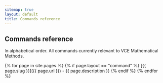 ```yaml
---
sitemap: true
layout: default
title: Commands reference
---
```


## Commands reference

In alphabetical order. All commands currently relevant to VCE Mathematical Methods.

{% for page in site.pages %}
  {% if page.layout == "command" %}
[{{ page.slug }}]({{ page.url }}) - {{ page.description }}
  {% endif %}
{% endfor %}